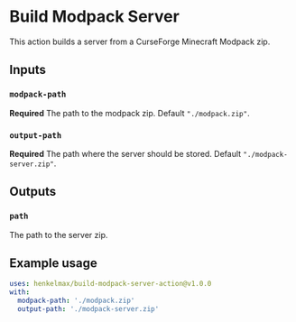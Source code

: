 # Build Modpack Server

This action builds a server from a CurseForge Minecraft Modpack zip.

## Inputs

### `modpack-path`

**Required** The path to the modpack zip. Default `"./modpack.zip"`.

### `output-path`

**Required** The path where the server should be stored. Default `"./modpack-server.zip"`.

## Outputs

### `path`

The path to the server zip.

## Example usage

``` yml
uses: henkelmax/build-modpack-server-action@v1.0.0
with:
  modpack-path: './modpack.zip'
  output-path: './modpack-server.zip'
```
